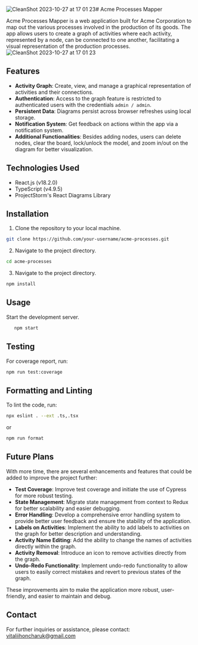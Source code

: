 ![CleanShot 2023-10-27 at 17 01 23](https://github.com/vitaliiHoncharuk/acme-processes/assets/24368083/f25b724d-47fe-4b9e-af44-3f2035836bfa)# Acme Processes Mapper

Acme Processes Mapper is a web application built for Acme Corporation to map out the various processes involved in the production of its goods. The app allows users to create a graph of activities where each activity, represented by a node, can be connected to one another, facilitating a visual representation of the production processes.
![CleanShot 2023-10-27 at 17 01 23](https://github.com/vitaliiHoncharuk/acme-processes/assets/24368083/aeb9f54c-7494-4cac-97cd-309e17ca39fa)

## Features

- **Activity Graph**: Create, view, and manage a graphical representation of activities and their connections.
- **Authentication**: Access to the graph feature is restricted to authenticated users with the credentials `admin / admin`.
- **Persistent Data**: Diagrams persist across browser refreshes using local storage.
- **Notification System**: Get feedback on actions within the app via a notification system.
- **Additional Functionalities**: Besides adding nodes, users can delete nodes, clear the board, lock/unlock the model, and zoom in/out on the diagram for better visualization.

## Technologies Used

- React.js (v18.2.0)
- TypeScript (v4.9.5)
- ProjectStorm's React Diagrams Library

## Installation

1. Clone the repository to your local machine.

```bash
git clone https://github.com/your-username/acme-processes.git
```

2. Navigate to the project directory.

```bash
cd acme-processes
```

3. Navigate to the project directory.


```bash
npm install
```

## Usage

Start the development server.

```bash
   npm start
```

## Testing

For coverage report, run:

```bash
npm run test:coverage
```

## Formatting and Linting

To lint the code, run:

```bash
npx eslint . --ext .ts,.tsx
```

or

```bash
npm run format
```

## Future Plans

With more time, there are several enhancements and features that could be added to improve the project further:

- **Test Coverage**: Improve test coverage and initiate the use of Cypress for more robust testing.
- **State Management**: Migrate state management from context to Redux for better scalability and easier debugging.
- **Error Handling**: Develop a comprehensive error handling system to provide better user feedback and ensure the stability of the application.
- **Labels on Activities**: Implement the ability to add labels to activities on the graph for better description and understanding.
- **Activity Name Editing**: Add the ability to change the names of activities directly within the graph.
- **Activity Removal**: Introduce an icon to remove activities directly from the graph.
- **Undo-Redo Functionality**: Implement undo-redo functionality to allow users to easily correct mistakes and revert to previous states of the graph.

These improvements aim to make the application more robust, user-friendly, and easier to maintain and debug.

## Contact

For further inquiries or assistance, please contact: [vitaliihoncharuk@gmail.com](mailto:vitaliihoncharuk@gmail.com)
